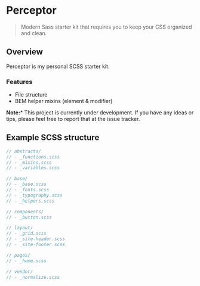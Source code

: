 # Perceptor

> Modern Sass starter kit that requires you to keep your CSS organized and clean.

## Overview

Perceptor is my personal SCSS starter kit. 

### Features

* File structure
* BEM helper mixins (element & modifier)

**Note:*** This project is currently under development. If you have any ideas or tips, please feel free to report that at the issue tracker.

## Example SCSS structure

```scss
// abstracts/
// - _functions.scss
// - _mixins.scss
// - _variables.scss

// base/
// - _base.scss
// - _fonts.scss
// - _typography.scss
// - _helpers.scss

// components/
// - _button.scss

// layout/
// - _grid.scss
// - _site-header.scss
// - _site-footer.scss

// pages/
// - _home.scss

// vendor/
// - _normalize.scss
```
